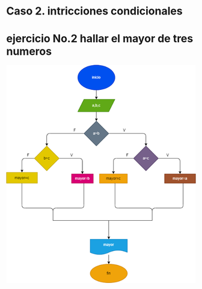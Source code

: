 # Caso 2. intricciones condicionales
# ejercicio No.2 hallar el mayor de tres numeros

![diagrama de flujo](mayor_3_enteros.png "diagrama de flijo")